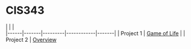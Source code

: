# CIS343

|  |  |  
|------|-------|---------|------------|-------|
| Project 1  | [Game of Life](https://github.com/Ockerse/CIS343/tree/master/Project%201) | 
| Project 2  | [Overview](https://gitpitch.com/irawoodring/343/master?p=overview "Overview slides") 
